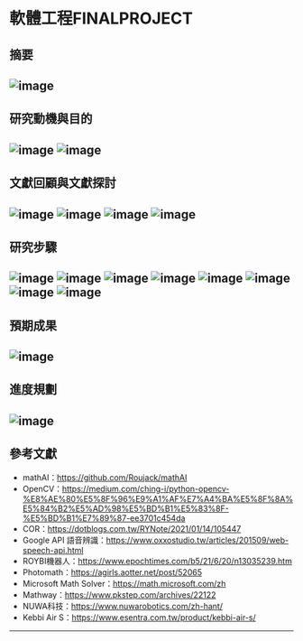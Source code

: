 # 軟體工程FINALPROJECT

摘要
---------------------------------------

![image](https://user-images.githubusercontent.com/92836676/147912461-2194cd43-83fe-47fa-9d8e-1366cf5c5856.png)
---------------------------------------
研究動機與目的
---------------------------------------
![image](https://user-images.githubusercontent.com/92836676/147912554-d4245785-7fb5-4f74-b038-75b333c8dc0c.png)
![image](https://user-images.githubusercontent.com/92836676/147912595-011a9b33-5342-42e0-ae10-45b7408296df.png)
---------------------------------------
文獻回顧與文獻探討
---------------------------------------
![image](https://user-images.githubusercontent.com/92836676/147912610-64bd9ac4-e47c-40ef-881a-320312ff0bf4.png)
![image](https://user-images.githubusercontent.com/92836676/147912635-66634a3f-20ff-4dd6-a68d-e63bc30a7719.png)
![image](https://user-images.githubusercontent.com/92836676/147912646-3278655e-5233-4956-89c9-ac25b585107d.png)
![image](https://user-images.githubusercontent.com/92836676/147912667-aaa19fed-a92a-40bb-9a87-0766ff4a2efa.png)
---------------------------------------
研究步驟
---------------------------------------
![image](https://user-images.githubusercontent.com/92836676/147912689-47a52d1a-941b-43e4-b8bb-d0a0332bb1af.png)
![image](https://user-images.githubusercontent.com/92836676/147912701-6fd02f31-b78f-4a11-b6ba-8c83aded4107.png)
![image](https://user-images.githubusercontent.com/92836676/147930240-c05e4b1e-1636-44b4-9d8a-703ea35f228d.png)
![image](https://user-images.githubusercontent.com/92836676/147912730-594c3323-abfd-4c05-99b6-af7299b1913d.png)
![image](https://user-images.githubusercontent.com/92836676/147912747-b174a4bc-c519-4430-a478-599f4b43241a.png)
![image](https://user-images.githubusercontent.com/92836676/147912762-53bcbcff-648d-4372-8e62-7fbbb28dcf17.png)
![image](https://user-images.githubusercontent.com/92836676/147912775-97b3a18b-4a0c-4c9b-aa5a-0ebcde897ec3.png)
![image](https://user-images.githubusercontent.com/92836676/147912790-ce8e4c98-2a45-45b9-8447-e2d6ade37cae.png)
---------------------------------------
預期成果
---------------------------------------
![image](https://user-images.githubusercontent.com/92836676/147912805-5599242d-e955-48a4-b2b8-8bf724f1ed57.png)
---------------------------------------
進度規劃
---------------------------------------
![image](https://user-images.githubusercontent.com/92836676/147912819-c644ef8a-8371-426a-a477-ec50baa7762e.png)
---------------------------------------

參考文獻
---------------------------------------
* mathAI：https://github.com/Roujack/mathAI
* OpenCV：https://medium.com/ching-i/python-opencv-%E8%AE%80%E5%8F%96%E9%A1%AF%E7%A4%BA%E5%8F%8A%E5%84%B2%E5%AD%98%E5%BD%B1%E5%83%8F-%E5%BD%B1%E7%89%87-ee3701c454da
* COR：https://dotblogs.com.tw/RYNote/2021/01/14/105447
* Google API 語音辨識：https://www.oxxostudio.tw/articles/201509/web-speech-api.html
* ROYBI機器人：https://www.epochtimes.com/b5/21/6/20/n13035239.htm
* Photomath：https://agirls.aotter.net/post/52065
* Microsoft Math Solver：https://math.microsoft.com/zh
* Mathway：https://www.pkstep.com/archives/22122
* NUWA科技：https://www.nuwarobotics.com/zh-hant/
* Kebbi Air S：https://www.esentra.com.tw/product/kebbi-air-s/
---------------------------------------
